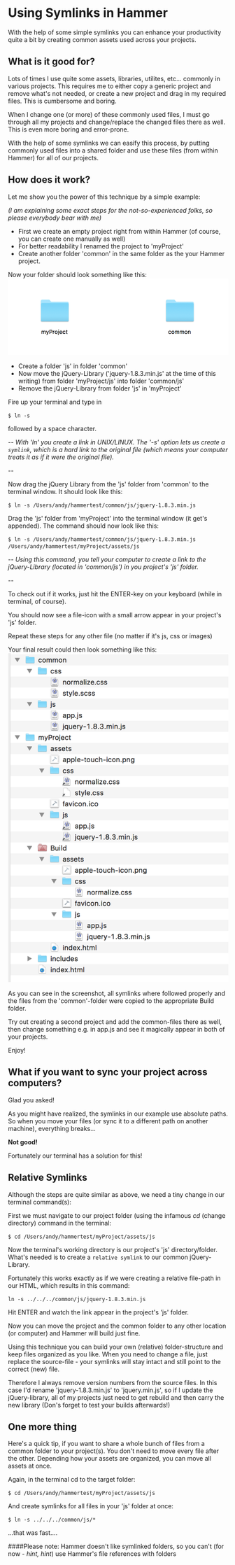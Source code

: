 # Using Symlinks in Hammer

With the help of some simple symlinks you can enhance your productivity quite a bit by creating common assets used across your projects.

## What is it good for?
Lots of times I use quite some assets, libraries, utilites, etc... commonly in various projects. This requires me to either copy a generic project and remove what's not needed, or create a new project and drag in my required files. This is cumbersome and boring.

When I change one (or more) of these commonly used files, I must go through all my projects and change/replace the changed files there as well. This is even more boring and error-prone.

With the help of some symlinks we can easify this process, by putting commonly used files into a shared folder and use these files (from within Hammer) for all of our projects.

## How does it work?
Let me show you the power of this technique by a simple example:

*(I am explaining some exact steps for the not-so-experienced folks, so please everybody bear with me)*

*	First we create an empty project right from within Hammer (of course, you can create one manually as well)
* For better readability I renamed the project to 'myProject'
* Create another folder 'common' in the same folder as the your Hammer project.

Now your folder should look something like this:
[![browser support](assets/1_structure.png)](https://github.com/tiptronic/hammerlinks/blob/master/assets/1_structure.png)

* Create a folder 'js' in folder 'common'
* Now move the jQuery-Library  ('jquery-1.8.3.min.js' at the time of this writing) from folder 'myProject/js' into folder 'common/js'
* Remove the jQuery-Library from folder 'js' in 'myProject'

Fire up your terminal and type in 

```
$ ln -s 
```
followed by a space character.

--
*With 'ln' you create a link in UNIX/LINUX. The '-s' option lets us create a `symlink`, which is a hard link to the original file (which means your computer treats it as if it were the original file).*

--

Now drag the jQuery Library from the 'js' folder from 'common' to the terminal window. It should look like this:

```
$ ln -s /Users/andy/hammertest/common/js/jquery-1.8.3.min.js
```
Drag the 'js' folder from 'myProject' into the terminal window (it get's appended). The command should now look like this:

```
$ ln -s /Users/andy/hammertest/common/js/jquery-1.8.3.min.js /Users/andy/hammertest/myProject/assets/js

```

--
*Using this command, you tell your computer to create a link to the jQuery-Library (located in 'common/js') in you project's 'js' folder.*

--

To check out if it works, just hit the ENTER-key on your keyboard (while in terminal, of course).

You should now see a file-icon with a small arrow appear in your project's 'js' folder.

Repeat these steps for any other file (no matter if it's js, css or images)

Your final result could then look something like this:
[![browser support](assets/2_structure_with_links.png)](https://github.com/tiptronic/hammerlinks/blob/master/assets/2_structure_with_links.png)

As you can see in the screenshot, all symlinks where followed properly and the files from the 'common'-folder were copied to the appropriate Build folder.

Try out creating a second project and add the common-files there as well, then change something e.g. in app.js and see it magically appear in both of your projects.

Enjoy!

## What if you want to sync your project across computers?

Glad you asked!

As you might have realized, the symlinks in our example use absolute paths. So when you move your files (or sync it to a different path on another machine), everything breaks...

**Not good!**

Fortunately our terminal has a solution for this!

## Relative Symlinks
Although the steps are quite similar as above, we need a tiny change in our terminal command(s):

First we must navigate to our project folder (using the infamous *cd* (change directory) command in the terminal:

```
$ cd /Users/andy/hammertest/myProject/assets/js
```
Now the terminal's working directory is our project's 'js' directory/folder. What's needed is to create a `relative symlink` to our common jQuery-Library.

Fortunately this works exactly as if we were creating a relative file-path in our HTML, which results in this command:

```
ln -s ../../../common/js/jquery-1.8.3.min.js 
```
Hit ENTER and watch the link appear in the project's 'js' folder.

Now you can move the project and the common folder to any other location (or computer) and Hammer will build just fine.

Using this technique you can build your own (relative) folder-structure and keep files organized as you like. When you need to change a file, just replace the source-file - your symlinks will stay intact and still point to the correct (new) file. 

Therefore I always remove version numbers from the source files. In this case I'd rename 'jquery-1.8.3.min.js' to 'jquery.min.js', so if I update the jQuery-library, all of my projects just need to get rebuild and then carry the new library (Don's forget to test your builds afterwards!)


## One more thing
Here's a quick tip, if you want to share a whole bunch of files from a common folder to your project(s). You don't need to move every file after the other. Depending how your assets are organized, you can move all assets at once.

Again, in the terminal cd to the target folder:

```
$ cd /Users/andy/hammertest/myProject/assets/js
```
And create symlinks for all files in your 'js' folder at once:

```
$ ln -s ../../../common/js/* 
```
...that was fast....



####Please note: Hammer doesn't like symlinked folders, so you can't (for now - *hint, hint*) use Hammer's file references with folders







